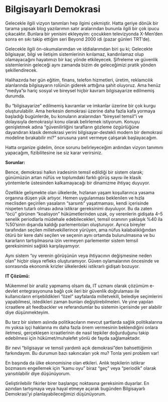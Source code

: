 # Bilgisayarlı Demokrasi

Gelecekle ilgili vizyon tanımları hep ilgimi çekmiştir. Hatta geriye dönük bir
tarama yapsak blog yazılarımın satır aralarından bununla ilgili bir çok ipucu
çıkacaktır. Bunlara bir yenisini ekleyeyim: çocukken televizyonda X-Men’den
sonra en sıkı takip ettiğim seri Beyond 2000 idi (pazar günleri TRT’de).

Gelecekle ilgili ön-okumalarımdan ve iddialarımdan biri şu ki; Gelecekte
bilgisayar, bilgi ve iletişim sistemlerinin kırılamaz, kandırılamaz olup
olamayacağını hayatımızı bir kaç yönde etkileyecek. Şifreleme ve güvenlik
sistemlerinin geleceği aynı zamanda bizim de geleceğimizi pratik yönden
şekillendirecek.

Halihazırda her gün eğitim, finans, telefon hizmetleri, üretim, reklamcılık
alanlarında bilgisayarın rolünün giderek arttığına şahit oluyoruz. Ama henüz
“medya”sı hariç sosyal ve bireysel hiçbir kavram bilgisayarize edilmemiş
durumda.

Bu “bilgisayarize” edilmemiş kavramlar ve imkanlar üzerine bir çok kurgu
oluşturulabilir. Ama herkesin demokrasi üzerine daha fazla kafa yormaya
başladığı bugünlerde, bu konuların aralarından “bireysel temsil”i ve dolayısıyla
demokrasiyi konu olarak belirlemek istiyorum. Konuyu genişletmek adına
“güvenilirliğini tarafların gözleme özgürlüğüne dayandıran klasik demokrasi
yerini bilgisayar-destekli modern bir demokrasi modeline bırakabilir mi?”
sorusuna yanıt vermeye çalışarak başlayacağım.

Hatta organize gidelim, önce sorunu belirleyeceğim ardından vizyon tanımını
yapacağım, fizibilitesine ise siz karar verirsiniz.

**Sorunlar:**

Bence, demokrasi halkın iradesinin temsil edildiği bir sistem olarak; günümüzün
artan nüfüs ve toplumdaki farklı görüş sayısı ile klasik yöntemlerle üstesinden
kalkamayacağı bir dinamizme ihtiyaç duyuyor.

Özellikle gelişmekte olan ülkelerde, hızlanan yaşam koşullarınca yasama organına
düşen yük artıyor. Hemen uygulanması beklenilen ve hızla meclisden geçirilen
yasaların “sarsıntı” yaşatmaması, kendi içerisinde nispeten tutarlı olması adına
istikrar gereksinimi duyuluyor. Bu da zaten “öcü” görünen “koalisyon”
hükümetlerinden uzak, oy verenlerin gidişata 4–5 senelik periodlarla müdehale
edebilecekleri, temsil oranının yaklaşık %40 ila %50’sinin dışarıda kaldığı
parlementoları oluşturuyor. Ayrıca bireyler tarafından seçilen
milletvekillerince yürüyen, ama nüfus kalabalıklığından ötürü bir kere dahi
seçilen ve seçenin aynı ortamda bulunulmasına ve bu kararların tartışılmasına
izin vermeyen parlementer sistem temsil gereksinimini sağlıklı karşılayamıyor.

Aynı sistem “oy verenin görüşünün veya ihtiyacının değişmesine neden olan”
hiçbir olaya refleks oluşturamıyor. Güven oylamalarının öncesinde ve sonrasında
ekonomik krizler ülkelerdeki istikrarlı gidişatı bozuyor.

**IT Çözümü:**

Mükemmel bir analiz yapmamış olsam da, IT uzmanı olarak çözümüm e-devlet
entegrasyonuna bağlı çok ileri bir güvenlik doğrulaması ile kullanıcıların
erişebildikleri “özel” sayfalarda milletvekili, belediye seçimlerini
yapabilmesi, istedikleri zaman bunları değiştirebilmeleri. Ve yine yapılan
icraatlere ait feedbackler ve referandumlar bu sistemin içerisinde yer alabilir
diye düşünmekteyim.

Bu tarz bir sistem aslında politikacıların mevcut şartlarda sağlık
politikalarına mı yoksa işçi haklarına mı daha fazla önem vermesinin
beklendiğini onlara iletmesi, gerçekleşen icraatlerinin de nasıl tepkiler
doğurduğunu takip edebilmesi için hükümet/muhalefet yönlü de fayda
sağlamaktadır.

Bir nevi “bilgisayar ve temsil yardımlı açık demokrasi”den bahsettiğimin
farkındayım. Bu durumun bazı sakıncaları yok mu? Tonla yeni problem var!

En başında da ülke ekonomisine olan etkileri. Anlık tepkilerin istikrar
bozmasını engellemek için “kamu oyu” biraz “geç” veya “periodik” olarak
yansıtılabilir diye düşünüyorum.

Geliştirilebilir fikirler birer başlangıç noktasına gereksinim duyarlar. En
azından tartışmaya veya hayal etmeye açarak bugünden Bilgisayarlı Demokrasi’yi
planlayabileceğimizi düşünüyorum.

